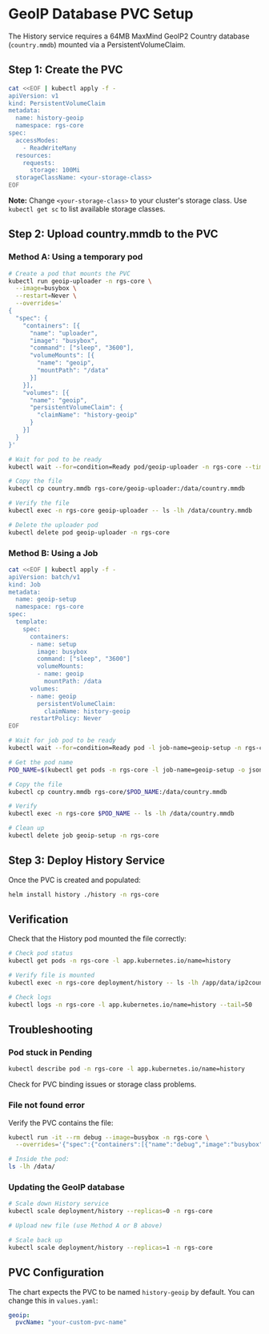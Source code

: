 # GeoIP Database PVC Setup

The History service requires a 64MB MaxMind GeoIP2 Country database (`country.mmdb`) mounted via a PersistentVolumeClaim.

## Step 1: Create the PVC

```bash
cat <<EOF | kubectl apply -f -
apiVersion: v1
kind: PersistentVolumeClaim
metadata:
  name: history-geoip
  namespace: rgs-core
spec:
  accessModes:
    - ReadWriteMany
  resources:
    requests:
      storage: 100Mi
  storageClassName: <your-storage-class>
EOF
```

**Note:** Change `<your-storage-class>` to your cluster's storage class. Use `kubectl get sc` to list available storage classes.

## Step 2: Upload country.mmdb to the PVC

### Method A: Using a temporary pod

```bash
# Create a pod that mounts the PVC
kubectl run geoip-uploader -n rgs-core \
  --image=busybox \
  --restart=Never \
  --overrides='
{
  "spec": {
    "containers": [{
      "name": "uploader",
      "image": "busybox",
      "command": ["sleep", "3600"],
      "volumeMounts": [{
        "name": "geoip",
        "mountPath": "/data"
      }]
    }],
    "volumes": [{
      "name": "geoip",
      "persistentVolumeClaim": {
        "claimName": "history-geoip"
      }
    }]
  }
}'

# Wait for pod to be ready
kubectl wait --for=condition=Ready pod/geoip-uploader -n rgs-core --timeout=60s

# Copy the file
kubectl cp country.mmdb rgs-core/geoip-uploader:/data/country.mmdb

# Verify the file
kubectl exec -n rgs-core geoip-uploader -- ls -lh /data/country.mmdb

# Delete the uploader pod
kubectl delete pod geoip-uploader -n rgs-core
```

### Method B: Using a Job

```bash
cat <<EOF | kubectl apply -f -
apiVersion: batch/v1
kind: Job
metadata:
  name: geoip-setup
  namespace: rgs-core
spec:
  template:
    spec:
      containers:
      - name: setup
        image: busybox
        command: ["sleep", "3600"]
        volumeMounts:
        - name: geoip
          mountPath: /data
      volumes:
      - name: geoip
        persistentVolumeClaim:
          claimName: history-geoip
      restartPolicy: Never
EOF

# Wait for job pod to be ready
kubectl wait --for=condition=Ready pod -l job-name=geoip-setup -n rgs-core --timeout=60s

# Get the pod name
POD_NAME=$(kubectl get pods -n rgs-core -l job-name=geoip-setup -o jsonpath='{.items[0].metadata.name}')

# Copy the file
kubectl cp country.mmdb rgs-core/$POD_NAME:/data/country.mmdb

# Verify
kubectl exec -n rgs-core $POD_NAME -- ls -lh /data/country.mmdb

# Clean up
kubectl delete job geoip-setup -n rgs-core
```

## Step 3: Deploy History Service

Once the PVC is created and populated:

```bash
helm install history ./history -n rgs-core
```

## Verification

Check that the History pod mounted the file correctly:

```bash
# Check pod status
kubectl get pods -n rgs-core -l app.kubernetes.io/name=history

# Verify file is mounted
kubectl exec -n rgs-core deployment/history -- ls -lh /app/data/ip2country/country.mmdb

# Check logs
kubectl logs -n rgs-core -l app.kubernetes.io/name=history --tail=50
```

## Troubleshooting

### Pod stuck in Pending
```bash
kubectl describe pod -n rgs-core -l app.kubernetes.io/name=history
```
Check for PVC binding issues or storage class problems.

### File not found error
Verify the PVC contains the file:
```bash
kubectl run -it --rm debug --image=busybox -n rgs-core \
  --overrides='{"spec":{"containers":[{"name":"debug","image":"busybox","command":["sh"],"volumeMounts":[{"name":"geoip","mountPath":"/data"}]}],"volumes":[{"name":"geoip","persistentVolumeClaim":{"claimName":"history-geoip"}}]}}'

# Inside the pod:
ls -lh /data/
```

### Updating the GeoIP database

```bash
# Scale down History service
kubectl scale deployment/history --replicas=0 -n rgs-core

# Upload new file (use Method A or B above)

# Scale back up
kubectl scale deployment/history --replicas=1 -n rgs-core
```

## PVC Configuration

The chart expects the PVC to be named `history-geoip` by default. You can change this in `values.yaml`:

```yaml
geoip:
  pvcName: "your-custom-pvc-name"
```
